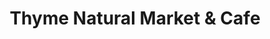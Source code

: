 ---
title: "Thyme Natural Market & Cafe"
url: /kew-gardens/thyme-natural-market-und-cafe/
shop: Gemüse & Obst
---